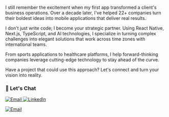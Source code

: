 I still remember the excitement when my first app transformed a client's business operations. Over a decade later, I've helped 22+ companies turn their boldest ideas into mobile applications that deliver real results.

I don't just write code; I become your strategic partner. Using React Native, Next.js, TypeScript, and AI technologies, I specialize in turning complex challenges into elegant solutions that work across time zones with international teams.

From sports applications to healthcare platforms, I help forward-thinking companies leverage cutting-edge technology to stay ahead of the curve.

Have a project that could use this approach? Let's connect and turn your vision into reality.

### 💬 Let's Chat
<a href="mailto:ravi.patel9637@gmail.com" target="_blank">
  <img src="https://img.shields.io/badge/Email-ravi.patel9637%40gmail.com-D14836?style=for-the-badge&logo=gmail&logoColor=white" alt="Email">
</a>

<a href="https://www.linkedin.com/in/ravindra-methaniya-05557382/" target="_blank">
  <img src="https://img.shields.io/badge/LinkedIn-Ravindra%20Methaniya-blue?style=for-the-badge&logo=linkedin&logoColor=white" alt="LinkedIn">
</a>

[![Email](https://img.shields.io/badge/Email-ravi.patel9637%40gmail.com-D14836?style=for-the-badge&logo=gmail&logoColor=white)](mailto:ravi.patel9637@gmail.com)

